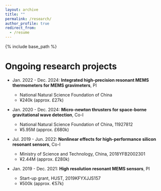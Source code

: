 ```yaml
---
layout: archive
title: ""
permalink: /research/
author_profile: true
redirect_from:
  - /resume
---
```


{% include base_path %}

Ongoing research projects
======
* Jan. 2022 - Dec. 2024: <b>Integrated high-precision resonant MEMS thermometers for MEMS gravimeters</b>, PI
  * National Natural Science Foundation of China
  * ¥240k (approx. £27k)

* Jan. 2020 - Dec. 2024: <b>Micro-newton thrusters for space-borne gravitational wave detection</b>, Co-I
  * National Natural Science Foundation of China, 11927812
  * ¥5.95M (approx. £680k)


* Jul. 2019 - Jun. 2022: <b>Nonlinear effects for high-performance silicon resonant sensors</b>, Co-I
  * Ministry of Science and Technology, China, 2018YFB2002301
  * ¥2.44M (approx. £280k)  

* Jan. 2019 - Dec. 2021: <b>High resolution resonant MEMS sensors</b>, PI
  * Start-up grant, HUST, 2019KFYXJJS157
  * ¥500k (approx. €57k)
